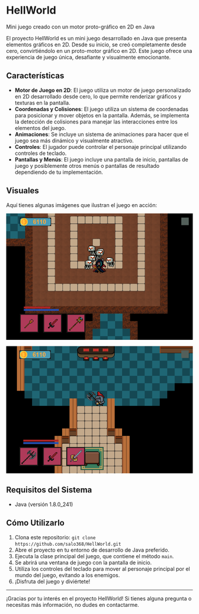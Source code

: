 # HellWorld

Mini juego creado con un motor proto-gráfico en 2D en Java

El proyecto HellWorld es un mini juego desarrollado en Java que presenta elementos gráficos en 2D. Desde su inicio, se creó completamente desde cero, convirtiéndolo en un proto-motor gráfico en 2D. Este juego ofrece una experiencia de juego única, desafiante y visualmente emocionante.

## Características

- **Motor de Juego en 2D**: El juego utiliza un motor de juego personalizado en 2D desarrollado desde cero, lo que permite renderizar gráficos y texturas en la pantalla.
- **Coordenadas y Colisiones**: El juego utiliza un sistema de coordenadas para posicionar y mover objetos en la pantalla. Además, se implementa la detección de colisiones para manejar las interacciones entre los elementos del juego.
- **Animaciones**: Se incluye un sistema de animaciones para hacer que el juego sea más dinámico y visualmente atractivo.
- **Controles**: El jugador puede controlar el personaje principal utilizando controles de teclado.
- **Pantallas y Menús**: El juego incluye una pantalla de inicio, pantallas de juego y posiblemente otros menús o pantallas de resultado dependiendo de tu implementación.

## Visuales

Aquí tienes algunas imágenes que ilustran el juego en acción:

![HellWorld1](resources/hellworld3.PNG)

![HellWorld2](resources/hellworld2.PNG)

## Requisitos del Sistema

- Java (versión 1.8.0_241)

## Cómo Utilizarlo

1. Clona este repositorio: `git clone https://github.com/salo368/HellWorld.git`
2. Abre el proyecto en tu entorno de desarrollo de Java preferido.
3. Ejecuta la clase principal del juego, que contiene el método `main`.
4. Se abrirá una ventana de juego con la pantalla de inicio.
5. Utiliza los controles del teclado para mover al personaje principal por el mundo del juego, evitando a los enemigos.
6. ¡Disfruta del juego y diviértete!

---

¡Gracias por tu interés en el proyecto HellWorld! Si tienes alguna pregunta o necesitas más información, no dudes en contactarme.
